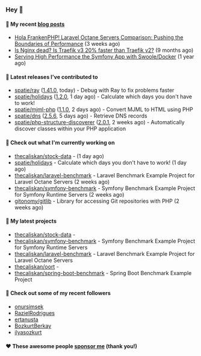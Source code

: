 ### Hey 👋

#### 📜 My recent [blog posts](https://caliskanemre.medium.com/)

- [Hola FrankenPHP! Laravel Octane Servers Comparison: Pushing the Boundaries of Performance](https://medium.com/beyn-technology/hola-frankenphp-laravel-octane-servers-comparison-pushing-the-boundaries-of-performance-d3e7ad8e652c?source=rss-cf41ab240584------2) (3 weeks ago)
- [Is Nginx dead? Is Traefik v3 20% faster than Traefik v2?](https://medium.com/beyn-technology/is-nginx-dead-is-traefik-v3-20-faster-than-traefik-v2-f28ffb7eed3e?source=rss-cf41ab240584------2) (9 months ago)
- [Serving High Performance the Symfony App with Swoole/Docker](https://medium.com/beyn-technology/serving-high-performance-the-symfony-app-with-swoole-docker-758d8f176889?source=rss-cf41ab240584------2) (1 year ago)

#### 🔭 Latest releases I've contributed to

- [spatie/ray](https://github.com/spatie/ray) ([1.41.0](https://github.com/spatie/ray/releases/tag/1.41.0), today) - Debug with Ray to fix problems faster
- [spatie/holidays](https://github.com/spatie/holidays) ([1.2.0](https://github.com/spatie/holidays/releases/tag/1.2.0), 1 day ago) - Calculate which days you don&#39;t have to work!
- [spatie/mjml-php](https://github.com/spatie/mjml-php) ([1.1.0](https://github.com/spatie/mjml-php/releases/tag/1.1.0), 2 days ago) - Convert MJML to HTML using PHP
- [spatie/dns](https://github.com/spatie/dns) ([2.5.6](https://github.com/spatie/dns/releases/tag/2.5.6), 5 days ago) - Retrieve DNS records
- [spatie/php-structure-discoverer](https://github.com/spatie/php-structure-discoverer) ([2.0.1](https://github.com/spatie/php-structure-discoverer/releases/tag/2.0.1), 2 weeks ago) - Automatically discover classes within your PHP application

#### 👷 Check out what I'm currently working on

- [thecaliskan/stock-data](https://github.com/thecaliskan/stock-data) -  (1 day ago)
- [spatie/holidays](https://github.com/spatie/holidays) - Calculate which days you don&#39;t have to work! (1 day ago)
- [thecaliskan/laravel-benchmark](https://github.com/thecaliskan/laravel-benchmark) - Laravel Benchmark Example Project for Laravel Octane Servers (2 weeks ago)
- [thecaliskan/symfony-benchmark](https://github.com/thecaliskan/symfony-benchmark) - Symfony Benchmark Example Project for Symfony Runtime Servers  (2 weeks ago)
- [gitonomy/gitlib](https://github.com/gitonomy/gitlib) - Library for accessing Git repositories with PHP (2 weeks ago)

#### 🌱 My latest projects

- [thecaliskan/stock-data](https://github.com/thecaliskan/stock-data) - 
- [thecaliskan/symfony-benchmark](https://github.com/thecaliskan/symfony-benchmark) - Symfony Benchmark Example Project for Symfony Runtime Servers 
- [thecaliskan/laravel-benchmark](https://github.com/thecaliskan/laravel-benchmark) - Laravel Benchmark Example Project for Laravel Octane Servers
- [thecaliskan/oort](https://github.com/thecaliskan/oort) - 
- [thecaliskan/spring-boot-benchmark](https://github.com/thecaliskan/spring-boot-benchmark) - Spring Boot Benchmark Example Project

#### 👯 Check out some of my recent followers

- [onursimsek](https://github.com/onursimsek)
- [RazielRodrigues](https://github.com/RazielRodrigues)
- [ertanusta](https://github.com/ertanusta)
- [BozkurtBerkay](https://github.com/BozkurtBerkay)
- [ilyasozkurt](https://github.com/ilyasozkurt)

#### ❤️ These awesome people [sponsor me](https://github.com/sponsors/thecaliskan) (thank you!)

